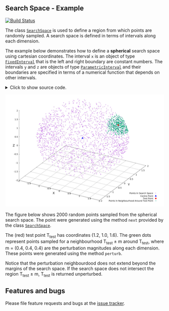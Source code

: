 ##  Search Space - Example
[![Build Status](https://travis-ci.com/simphotonics/simulated_annealing.svg?branch=main)](https://travis-ci.com/simphotonics/simulated_annealing)

The class [`SearchSpace`][SearchSpace] is used to define a region from which points are
randomly sampled. A search space is defined in terms of intervals along each dimension.

The example below demonstrates how to define a
**spherical** search space using cartesian coordinates.
The interval `x` is an object of type [`FixedInterval`][FixedInterval] that is
the left and right boundary are constant numbers. The intervals `y` and `z` are objects of type [`ParametricInterval`][ParametricInterval]
and their boundaries are specified in terms of a numerical function that depends on other
intervals.

<details><summary> Click to show source code.</summary>

```Dart
import 'dart:io';
import 'dart:math';

import 'package:list_operators/list_operators.dart';
import 'package:simulated_annealing/simulated_annealing.dart';

// Define intervals.
final radius = 2;
var x = FixedInterval(-radius, radius);
final y = ParametricInterval(
  () => -sqrt(pow(radius, 2) - pow(x.next(), 2)),
  () => sqrt(pow(radius, 2) - pow(x.next(), 2)),
);
final z = ParametricInterval(
  () => -sqrt(pow(radius, 2) - pow(y.next(), 2) - pow(x.next(), 2)),
  () => sqrt(pow(radius, 2) - pow(y.next(), 2) - pow(x.next(), 2)),
);

// Defining a spherical search space.
final space = SearchSpace([x, y, z], dxMin: [1e-6, 1e-6, 1e-6]);

void main() async {
  for (var i = 0; i < 10; i++) {
    print(space.estimateSize());
  }

  final testPoint = [1.2, 1.0, 0.6];
  final magnitudes = [0.6, 0.6, 0.6];

  final sample = List<List<num>>.generate(2000, (_) => space.next());

  final perturbation = List<List<num>>.generate(
      500, (_) => space.perturb(testPoint, magnitudes));

  await File('../data/spherical_search_space.dat').writeAsString(
    sample.export(),
  );
  await File('../data/spherical_search_space_perturbation.dat').writeAsString(
    perturbation.export(),
  );

  await File('../data/spherical_search_space_center_point.dat')
      .writeAsString('''
    # Perturbation Centerpoint
    ${[testPoint].export()}''');

  // The search space can be visualized by navigating to the folder
  // 'example/gnuplot_scripts' and running the commands:
  // # gnuplot
  // gnuplot> load 'spherical_search_space.gp'
}


```
</details>

![Spherical Search Space](https://raw.githubusercontent.com/simphotonics/simulated_annealing/main/example/plots/spherical_space.jpg)


The figure below shows 2000 random points sampled from the spherical search space.
The point were generated using the method `next` provided by the class [`SearchSpace`][SearchSpace].

The (red) test point T<sub>test</sub> has coordinates (1.2, 1.0, 1.6).
The green dots represent points sampled for a neighbourhood T<sub>test</sub> &pm; m around T<sub>test</sub>, where m&nbsp;=&nbsp;(0.4, 0.4, 0.4) are the perturbation magnitudes along each dimension.
These points were generated using the method `perturb`.

Notice that the perturbation neighbourdood does not extend beyond the margins of the
search space. If the search space does not intersect the region T<sub>test</sub> &pm; m,
T<sub>test</sub> is returned unperturbed.


## Features and bugs
Please file feature requests and bugs at the [issue tracker].

[issue tracker]: https://github.com/simphotonics/simulated_annealing/issues

[SearchSpace]: https://pub.dev/documentation/simulated_annealing/latest/simulated_annealing/SearchSpace-class.html

[FixedInterval]: https://pub.dev/documentation/simulated_annealing/latest/simulated_annealing/FixedInterval-class.html

[ParametricInterval]: https://pub.dev/documentation/simulated_annealing/latest/simulated_annealing/ParametricInterval-class.html
